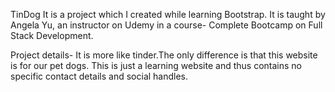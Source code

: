 TinDog
It is a project which I created while learning Bootstrap.
It is taught by Angela Yu, an instructor on Udemy in a course- Complete Bootcamp on Full Stack Development.

Project details- 
It is more like tinder.The only difference is that this website is for our pet dogs.
This is just a learning website and thus contains no specific contact details and social handles.


